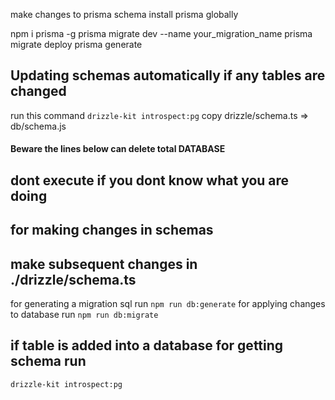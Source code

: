 
make changes to prisma schema
install prisma globally

npm i prisma -g
prisma migrate dev --name your_migration_name
prisma migrate deploy
prisma generate

## Updating schemas automatically if any tables are changed
run this command
`drizzle-kit introspect:pg`
copy drizzle/schema.ts => db/schema.js

#### Beware the lines below can delete total DATABASE
## dont execute if you dont know what you are doing

## for making changes in schemas
## make subsequent changes in ./drizzle/schema.ts
for generating a migration sql run
`npm run db:generate`
for applying changes to database run
`npm run db:migrate`

## if table is added into a database for getting schema run
`drizzle-kit introspect:pg`